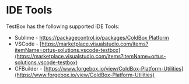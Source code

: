 # IDE Tools

TestBox has the following supported IDE Tools:

* Sublime - [https://packagecontrol.io/packages/ColdBox Platform](https://packagecontrol.io/packages/ColdBox%20Platform)
* VSCode - [https://marketplace.visualstudio.com/items?itemName=ortus-solutions.vscode-testbox](https://marketplace.visualstudio.com/items?itemName=ortus-solutions.vscode-testbox)
* CFBuilder - [https://www.forgebox.io/view/ColdBox-Platform-Utilities](https://www.forgebox.io/view/ColdBox-Platform-Utilities)

